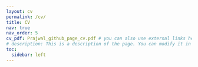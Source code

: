 ```yaml
---
layout: cv
permalink: /cv/
title: CV
nav: true
nav_order: 5
cv_pdf: Prajwal_github_page_cv.pdf # you can also use external links here
# description: This is a description of the page. You can modify it in '_pages/cv.md'. You can also change or remove the top pdf download button.
toc:
  sidebar: left
---
```

